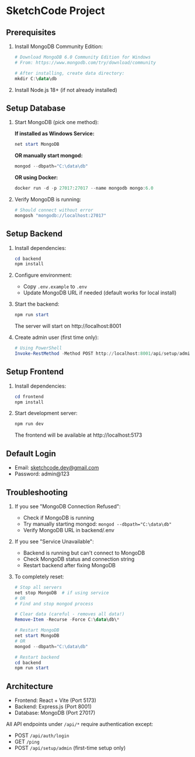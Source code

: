 # SketchCode Project

## Prerequisites

1. Install MongoDB Community Edition:
   ```powershell
   # Download MongoDB 6.0 Community Edition for Windows
   # From: https://www.mongodb.com/try/download/community
   
   # After installing, create data directory:
   mkdir C:\data\db
   ```

2. Install Node.js 18+ (if not already installed)

## Setup Database

1. Start MongoDB (pick one method):

   **If installed as Windows Service:**
   ```powershell
   net start MongoDB
   ```

   **OR manually start mongod:**
   ```powershell
   mongod --dbpath="C:\data\db"
   ```

   **OR using Docker:**
   ```powershell
   docker run -d -p 27017:27017 --name mongodb mongo:6.0
   ```

2. Verify MongoDB is running:
   ```powershell
   # Should connect without error
   mongosh "mongodb://localhost:27017"
   ```

## Setup Backend

1. Install dependencies:
   ```powershell
   cd backend
   npm install
   ```

2. Configure environment:
   - Copy `.env.example` to `.env`
   - Update MongoDB URL if needed (default works for local install)

3. Start the backend:
   ```powershell
   npm run start
   ```

   The server will start on http://localhost:8001

4. Create admin user (first time only):
   ```powershell
   # Using PowerShell
   Invoke-RestMethod -Method POST http://localhost:8001/api/setup/admin
   ```

## Setup Frontend

1. Install dependencies:
   ```powershell
   cd frontend
   npm install
   ```

2. Start development server:
   ```powershell
   npm run dev
   ```

   The frontend will be available at http://localhost:5173

## Default Login

- Email: sketchcode.dev@gmail.com  
- Password: admin@123

## Troubleshooting

1. If you see "MongoDB Connection Refused":
   - Check if MongoDB is running
   - Try manually starting mongod: `mongod --dbpath="C:\data\db"`
   - Verify MongoDB URL in backend/.env

2. If you see "Service Unavailable":
   - Backend is running but can't connect to MongoDB
   - Check MongoDB status and connection string
   - Restart backend after fixing MongoDB

3. To completely reset:
   ```powershell
   # Stop all servers
   net stop MongoDB  # if using service
   # OR
   # Find and stop mongod process
   
   # Clear data (careful - removes all data!)
   Remove-Item -Recurse -Force C:\data\db\*
   
   # Restart MongoDB
   net start MongoDB
   # OR
   mongod --dbpath="C:\data\db"
   
   # Restart backend
   cd backend
   npm run start
   ```

## Architecture

- Frontend: React + Vite (Port 5173)
- Backend: Express.js (Port 8001)
- Database: MongoDB (Port 27017)

All API endpoints under `/api/*` require authentication except:
- POST `/api/auth/login`
- GET `/ping`
- POST `/api/setup/admin` (first-time setup only)